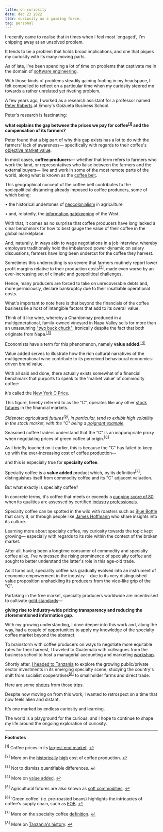 ```yaml
---
title: on curiosity
date: dec 23 2022
tldr: curiosity as a guiding force.
tag: personal
---
```


I recently came to realise that in times when I feel most 'engaged', I'm chipping away at an unsolved problem.

It tends to be a problem that holds broad implications, and one that piques my curiosity with its many moving parts.

As of late, I've been spending a lot of time on problems that captivate me in the domain of [software engineering](https://stackoverflow.com/questions/74831564/how-to-minimise-data-loss-when-migrating-a-high-traffic-dynamodb-table-in-order).

With those kinds of problems steadily gaining footing in my headspace, I felt compelled to reflect on a particular time when my curiosity steered me towards a rather unrelated yet riveting problem.

A few years ago, I worked as a research assistant for a professor named [Peter Roberts](https://goizueta.emory.edu/faculty/profiles/peter-roberts) at Emory's Goizueta Business School.

Peter's research is fascinating:

**what explains the gap between the prices we pay for coffee<sup><a class="footnote-link-body" target="_self" href="#fnref1-foot" id="fnref1-body">[1]</a></sup> and the compensation of its farmers?**

Peter found that a big part of why this gap exists has a lot to do with the farmers' lack of awareness— specifically with regards to their coffee's [objective market value](https://youtu.be/Vw2FlVV3N3c?t=130).

In most cases, **coffee producers**— whether that term refers to farmers who work the land, or representatives who liaise between the farmers and the external buyers— live and work in some of the most remote parts of the world, along what is known as the [coffee belt](https://en.wikipedia.org/wiki/Coffee_bean#/media/File:Bean_belt_(top_20_coffee_producers_2011).svg).

This geographical concept of the coffee belt contributes to the sociopolitical distancing already imposed to coffee producers, some of which being:

• the historical undertones of [neocolonialism](https://academic.oup.com/book/3156/chapter-abstract/144029491?redirectedFrom=fulltext) in agriculture

• and, relatedly, the [information gatekeeping](https://www.tandfonline.com/doi/abs/10.1080/23802014.2018.1557959) of the West.

With that, it comes as no surprise that coffee producers have long lacked a clear benchmark for how to best gauge the value of their coffee in the global marketplace.

And, naturally, in ways akin to wage negotiations in a job interview, whereby employers traditionally hold the imbalanced power dynamic on salary discussions, farmers have long been undercut for the coffee they harvest.

Sometimes this undercutting is so severe that farmers routinely report lower profit margins relative to their production costs<sup><a class="footnote-link-body" target="_self" href="#fnref2-foot" id="fnref2-body">[2]</a></sup>, made even worse by an ever-increasing set of [climatic](https://sites.lsa.umich.edu/sustainablefoodsystems/2015/09/18/coffee-killer-tracking-la-roya-the-fungus-threatening-coffees-future/) and [geopolitical](https://intelligence.coffee/2022/03/fertiliser-prices-coffee-growing-conflict-ukraine/) challenges.

Hence, many producers are forced to take on unrecoverable debts and, more perniciously, declare bankruptcy due to their insatiable operational costs.

What's important to note here is that beyond the financials of the coffee business lie a host of intangible factors that add to its overall value.

Think of it like wine, whereby a Chardonnay produced in a multigenerational, family-owned vineyard in Napa Valley sells for more than an unassuming ["two buck chuck"](https://en.wikipedia.org/wiki/Charles_Shaw_wine); ironically despite the fact that both originate from Napa.<sup><a class="footnote-link-body" target="_self" href="#fnref3-foot" id="fnref3-body">[3]</a></sup>

Economists have a term for this phenomenon, namely **value added**.<sup><a class="footnote-link-body" target="_self" href="#fnref4-foot" id="fnref4-body">[4]</a></sup>

Value added serves to illustrate how the rich cultural narratives of the multigenerational wine contribute to its perceived behavioural economics-driven brand value.

With all said and done, there actually exists somewhat of a financial benchmark that purports to speak to the 'market value' of commodity coffee:

it's called the [New York C Price](https://ycharts.com/indicators/new_york_arabica_coffee_price).

This figure, hereby referred to as the "C", operates like any other [stock futures](https://seekingalpha.com/article/4437307-what-are-stock-market-futures) in the financial markets.

*Sidenote: agricultural futures<sup><a class="footnote-link-body" target="_self" href="#fnref5-foot" id="fnref5-body">[5]</a></sup>, in particular, tend to exhibit high volatility in the stock market, with the "C" being a [poignant example](https://www.foodsecurityportal.org/).*

Seasoned coffee traders understand that the "C" is an inappropriate proxy when negotiating prices of green coffee at origin.<sup><a class="footnote-link-body" target="_self" href="#fnref6-foot" id="fnref6-body">[6]</a></sup>

As I briefly touched on it earlier, this is because the "C" has failed to keep up with the ever-increasing cost of coffee production—

and this is especially true for **specialty coffee**.

Specialty coffee is a **value added** product which, by its definition<sup><a class="footnote-link-body" target="_self" href="#fnref7-foot" id="fnref7-body">[7]</a></sup>, distinguishes itself from commodity coffee and its "C" adjacent valuation.

But what exactly is specialty coffee?

In concrete terms, it's coffee that meets or exceeds a [cupping score of 80](https://www.thirdwavecoffeeroasters.com/blogs/blog/what-is-speciality-coffee-and-how-is-it-graded) when its qualities are assessed by certified [industry professionals](https://www.coffeeinstitute.org/certification/people/q-graders).

Specialty coffee can be spotted in the wild with roasters such as [Blue Bottle](https://bluebottlecoffee.com/us/eng/collection/single-origin) that carry it, or through people like [James Hoffmann](https://youtu.be/7SM2Jrot-ZM) who share insights into its culture.

Learning more about specialty coffee, my curiosity towards the topic kept growing— especially with regards to its role within the context of the broken market.

After all, having been a longtime consumer of commodity and specialty coffee alike, I've witnessed the rising prominence of specialty coffee and sought to better understand the latter's role in this age-old trade.

As it turns out, speciality coffee has gradually evolved into an instrument of economic empowerment in the industry— due to its very distinguished value proposition unshackling its producers from the vice-like grip of the "C".

Partaking in the free market, specialty producers worldwide are incentivised to cultivate [gold standards](https://allianceforcoffeeexcellence.org/brazil-2021/#1640023456252-075acb18-b088)—

**giving rise to industry-wide pricing transparency and reducing the aforementioned information gap**.

With my growing understanding, I dove deeper into this work and, along the way, had a couple of opportunities to apply my knowledge of the specialty coffee market beyond the abstract.

To brainstorm with coffee producers on ways to negotiate more equitable rates for their harvest, I traveled to Guatemala with  colleagues from the business school to host a managerial accounting and marketing [workshop](https://www.youtube.com/watch?v=41O5mTJ_tnU&t=15s).

Shortly after, [I headed to Tanzania](https://drive.google.com/file/d/13skTHbeOnTvYvPPq2eBlGeugpEM2kCSu/view?usp=sharing) to explore the growing public/private sector investments in its emerging specialty scene; studying the country's shift from socialist cooperatives<sup><a class="footnote-link-body" target="_self" href="#fnref8-foot" id="fnref8-body">[8]</a></sup> to smallholder farms and direct trade.

Here are some [photos](https://photos.app.goo.gl/phhvnWo5731pDw8J9) from those trips.

Despite now moving on from this work, I wanted to retrospect on a time that now feels alien and distant.

It's one marked by endless curiosity and learning.

The world is a playground for the curious, and I hope to continue to shape my life around the ongoing exploration of curiosity.

<hr>

**Footnotes**

<sup class="footnote-link-foot">[1]</sup> Coffee prices in its [largest end market](https://fred.stlouisfed.org/graph/?g=Ye1N). <a id="fnref1-foot" target="_self" class="footnote-link-foot" href="#fnref1-body" >↩︎</a>

<sup class="footnote-link-foot">[2]</sup> More on the [historically](http://www.ico.org/documents/cy2015-16/icc-117-6e-economic-sustainability.pdf?utm_source=ICO+Public+List&utm_campaign=1f5939c2cf-6th-Forum-Coffee-Sector-Finance-22Aug16-PR&utm_medium=email&utm_term=0_61b9999858-1f5939c2cf-246084033&mc_cid=1f5939c2cf) [high](https://dailycoffeenews.com/2019/05/30/the-cost-of-financially-sustainable-coffee-production-a-study-by-fair-trade-usa-and-cornell-university/) cost of coffee production. <a id="fnref2-foot" target="_self" class="footnote-link-foot" href="#fnref2-body">↩︎</a>

<sup class="footnote-link-foot">[3]</sup> Not to dismiss quantifiable differences. <a id="fnref3-foot" target="_self" class="footnote-link-foot" href="#fnref3-body">↩︎</a>

<sup class="footnote-link-foot">[4]</sup> More on [value added](https://www.investopedia.com/terms/v/valueadded.asp). <a id="fnref4-foot" target="_self" class="footnote-link-foot" href="#fnref4-body">↩︎</a>

<sup class="footnote-link-foot">[5]</sup> Agricultural futures are also known as [soft commodities](https://www.investopedia.com/terms/s/softcommodity.asp#:~:text=Understanding%20Soft%20Commodities&text=Due%20to%20the%20uncertainties%20of,more%20volatile%20than%20other%20futures.). <a id="fnref5-foot" target="_self" class="footnote-link-foot" href="#fnref5-body">↩︎</a>

<sup class="footnote-link-foot">[6]</sup> 'Green coffee' (ie. pre-roasted beans) highlights the intricacies of coffee's supply chain, such as [FOB](https://youtu.be/s_8-s8wqhx4?t=34). <a id="fnref6-foot" target="_self" class="footnote-link-foot" href="#fnref6-body">↩︎</a>

<sup class="footnote-link-foot">[7]</sup> More on the specialty coffee [definition](https://static1.squarespace.com/static/584f6bbef5e23149e5522201/t/61656536b3ef6570d80794cc/1634035009273/Attributes+Framework+Whitepaper+2021+-+Release+1.2+Reduced.pdf). <a id="fnref7-foot" target="_self" class="footnote-link-foot" href="#fnref7-body">↩︎</a>

<sup class="footnote-link-foot">[8]</sup> More on [Tanzania's history](https://web.archive.org/web/20090903224807/http://www.usaid.gov/stories/tanzania/cs_tanzania_coffee.html). <a id="fnref8-foot" target="_self" class="footnote-link-foot" href="#fnref8-body">↩︎</a>
